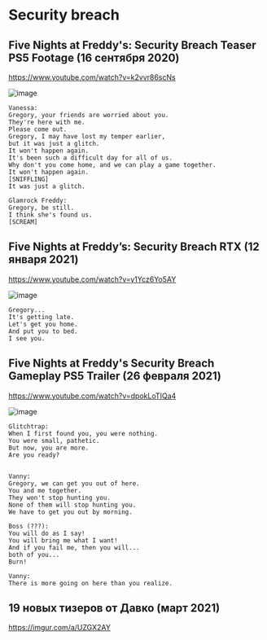 # Security breach
## Five Nights at Freddy's: Security Breach Teaser PS5 Footage (16 сентября 2020)
https://www.youtube.com/watch?v=k2vvr86scNs

![image](https://user-images.githubusercontent.com/87380272/137626070-94102869-44ed-4d50-a6db-6d6c8d841211.png)

```
Vanessa:
Gregory, your friends are worried about you.
They're here with me.
Please come out.
Gregory, I may have lost my temper earlier,
but it was just a glitch.
It won't happen again.
It's been such a difficult day for all of us.
Why don't you come home, and we can play a game together.
It won't happen again.
[SNIFFLING]
It was just a glitch.

Glamrock Freddy:
Gregory, be still.
I think she's found us.
[SCREAM]
```

## Five Nights at Freddy’s: Security Breach RTX (12 января 2021)
https://www.youtube.com/watch?v=y1Ycz6Yo5AY

![image](https://user-images.githubusercontent.com/87380272/137625587-3165abb9-9aa8-47e5-b673-57a1aa7f56f9.png)

```
Gregory...
It's getting late.
Let's get you home.
And put you to bed.
I see you.
```

## Five Nights at Freddy's Security Breach Gameplay PS5 Trailer (26 февраля 2021)
https://www.youtube.com/watch?v=dpokLoTIQa4

![image](https://user-images.githubusercontent.com/87380272/137625979-dcbc75fc-22fc-43f6-80c5-08a097148222.png)

```
Glitchtrap: 
When I first found you, you were nothing.
You were small, pathetic.
But now, you are more.
Are you ready?


Vanny:
Gregory, we can get you out of here.
You and me together.
They won't stop hunting you.
None of them will stop hunting you.
We have to get you out by morning.

Boss (???):
You will do as I say!
You will bring me what I want!
And if you fail me, then you will...
both of you...
Burn!

Vanny:
There is more going on here than you realize.
```

## 19 новых тизеров от Давко (март 2021)
https://imgur.com/a/UZGX2AY
